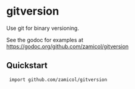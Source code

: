 # gitversion
Use git for binary versioning.  

See the godoc for examples at https://godoc.org/github.com/zamicol/gitversion

## Quickstart

` import github.com/zamicol/gitversion`
